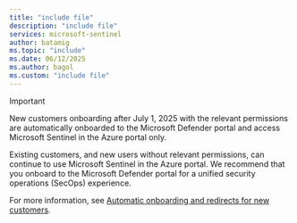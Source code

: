 ```yaml
---
title: "include file" 
description: "include file" 
services: microsoft-sentinel
author: batamig
ms.topic: "include"
ms.date: 06/12/2025
ms.author: bagol
ms.custom: "include file"
---
```


> [!IMPORTANT]
>New customers onboarding after July 1, 2025 with the relevant permissions are automatically onboarded to the Microsoft Defender portal and access Microsoft Sentinel in the Azure portal only.
>
>Existing customers, and new users without relevant permissions, can continue to use Microsoft Sentinel in the Azure portal. We recommend that you onboard to the Microsoft Defender portal for a unified security operations (SecOps) experience. 
>
>For more information, see [Automatic onboarding and redirects for new customers](../microsoft-sentinel-defender-portal.md#automatic-onboarding-and-redirects-for-new-customers).


